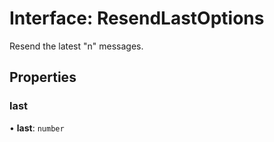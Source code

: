 # Interface: ResendLastOptions

Resend the latest "n" messages.

## Properties

### last

• **last**: `number`
